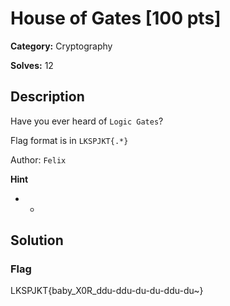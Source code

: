 # House of Gates [100 pts]

**Category:** Cryptography

**Solves:** 12

## Description
Have you ever heard of `Logic Gates`?

Flag format is in `LKSPJKT{.*}`

Author: `Felix`

**Hint**
* -

## Solution

### Flag

LKSPJKT{baby_X0R_ddu-ddu-du-du-ddu-du~}
